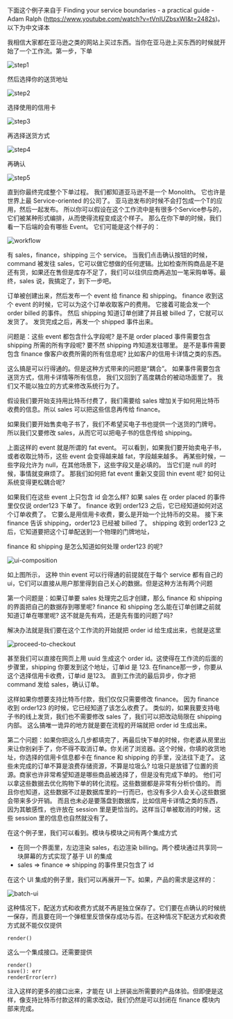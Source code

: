 下面这个例子来自于 Finding your service boundaries - a practical guide - Adam Ralph (https://www.youtube.com/watch?v=tVnIUZbsxWI&t=2482s)。
以下为中文译本

我相信大家都在亚马逊之类的网站上买过东西。当你在亚马逊上买东西的时候就开始了一个工作流。第一步，下单

![step1](./step1.png)

然后选择你的送货地址

![step2](./step2.png)

选择使用的信用卡

![step3](./step3.png)

再选择送货方式

![step4](./step4.png)

再确认

![step5](./step5.png)

直到你最终完成整个下单过程。
我们都知道亚马逊不是一个 Monolith。
它也许是世界上最 Service-oriented 的公司了。
亚马逊发布的时候不会打包成一个T的应用，然后一起发布。
所以你可以假设在这个工作流中是有很多个Service参与的，它们被某种形式编排，从而使得流程变成这个样子。
那么在你下单的时候，我们看一下后端的会有哪些 Event。
它们可能是这个样子的：

![workflow](./workflow.drawio.svg)

有 sales，finance，shipping 三个 service。
当我们点击确认按钮的时候，command 被发往 sales，它可以做它想做的任何逻辑。比如检查所购商品是不是还有货，如果还在售但是库存不足了，我们可以往供应商再追加一笔采购单等。最终，sales 说，我搞定了，到下一步吧。

订单被创建出来，然后发布一个 event 给 finance 和 shipping。
finance 收到这个 event 的时候，它可以为这个订单收取客户的费用。
它接着可能会发一个 order billed 的事件。
然后 shipping 知道订单创建了并且被 billed 了，它就可以发货了。
发货完成之后，再发一个 shipped 事件出来。

问题是：这些 event 都包含什么字段呢? 是不是 order placed 事件需要包含 shipping 所需的所有字段呢? 要不然 shipping 咋知道发往哪里。
是不是事件需要包含 finance 像客户收费所需的所有信息呢? 比如客户的信用卡详情之类的东西。

这么搞是可以行得通的。但是这种方式带来的问题是“耦合”。
如果事件需要包含送货方式，信用卡详情等所有信息，
我们又回到了高度耦合的被动场面里了。
我们又不能以独立的方式来修改系统行为了。

假设我们要开始支持用比特币付费了，我们需要给 sales 增加关于如何用比特币收费的信息。所以 sales 可以把这些信息再传给 finance。

如果我们要开始售卖电子书了，我们不希望买电子书也提供一个送货的门牌号。
所以我们又要修改 sales，从而它可以把电子书的信息传给 shipping。

上面这样的 event 就是所谓的 fat event。
可以看到，如果我们要开始卖电子书，或者收取比特币，这些 event 会变得越来越 fat，字段越来越多。
再某些时候，一些字段允许为 null，在其他场景下，这些字段又是必填的。
当它们是 null 的时候，事情就变麻烦了。
那我们如何把 fat event 重新又变回 thin event 呢? 如何让系统变得更松耦合呢?

如果我们在这些 event 上只包含 id 会怎么样?
如果 sales 在 order placed 的事件里仅仅说 order123 下单了。
finance 收到 order123 之后，它已经知道如何对这个订单收费了。
它要么是用信用卡收费，要么是开始一个比特币的交易。
接下来 finance 告诉 shipping，order123 已经被 billed 了。
shipping 收到 order123 之后，它知道要把这个订单配送到一个物理的门牌地址，

finance 和 shipping 是怎么知道如何处理 order123 的呢?

![ui-composition](./ui-composition.png)

如上图所示，
这种 thin event 可以行得通的前提就在于每个 service 都有自己的 ui，它们可以直接从用户那里得到自己关心的数据。但是这种方法有两个问题

第一个问题是：如果订单要 sales 处理完之后才创建，那么 finance 和 shipping 的界面把自己的数据存到哪里呢? finance 和 shipping 怎么能在订单创建之前就知道订单在哪里呢? 这不就是先有鸡，还是先有蛋的问题了吗?

解决办法就是我们要在这个工作流的开始就把 order id 给生成出来，也就是这里

![proceed-to-checkout](./proceed-to-checkout.png)

甚至我们可以直接在网页上用 uuid 生成这个 order id。这使得在工作流的后面的步骤里，shipping 你要发到这个地址，订单id 是 123.
在finance那一步，你要从这个选择信用卡收费，订单id 是123。
直到工作流的最后异步，你才把 command 发给 sales，确认订单。

这样如果你想要支持比特币付款，我们仅仅只需要修改 finance。
因为 finance 收到 order123 的时候，它已经知道了该怎么收费了。
类似的，如果我要支持电子书的线上发货，我们也不需要修改 sales 了，我们可以把改动局限在 shipping 内部。
这么搞唯一诡异的地方就是要在流程的开端就把 order id 生成出来。

第二个问题：如果你把这么几步都填完了，再最后快下单的时候，你老婆从房里出来让你别剁手了，你不得不取消订单。你关闭了浏览器。这个时候，你填的收货地址，你选择的信用卡信息都卡在 finance 和 shipping 的手里，没法往下走了。
这些未完成的订单不算是浪费存储资源，不算是垃圾么?
垃圾只是放错了位置的资源。商家也许非常希望知道是哪些商品被选择了，但是没有完成下单的。
他们可以拿这些数据去优化购物下单的转化流程。这些数据都是非常有分析价值的。
而且你也知道，这些数据不过是数据库里的一行而已，也没有多少人会关心这些数据会带来多少开销。
而且也未必是要落盘到数据库，比如信用卡详情之类的东西，因为其敏感性，也许放在 session 里是更恰当的。这样当订单被取消的时候，这些 session 里的信息也自然就没有了。

在这个例子里，我们可以看到。模块与模块之间有两个集成方式

* 在同一个界面里，左边渲染 sales，右边渲染 billing。两个模块通过共享同一块屏幕的方式实现了基于 UI 的集成
* sales => finance => shipping 的事件里只包含了 id

在这个 UI 集成的例子里，我们可以再展开一下。如果，产品的需求是这样的：

![batch-ui](./batch-ui.drawio.svg)

这种情况下，配送方式和收费方式就不再是独立保存了。它们要在点确认的时候统一保存，而且要在同一个弹框里反馈保存成功与否。在这种情况下配送方式和收费方式就不能仅仅提供

```
render()
```

这么一个集成接口。还需要提供

```
render()
save(): err
renderError(err)
```

注入这样的更多的接口出来，才能在 UI 上拼装出所需要的产品体验。但即便是这样，像支持比特币付款这样的需求改动，我们仍然是可以封闭在 finance 模块内部来完成。
